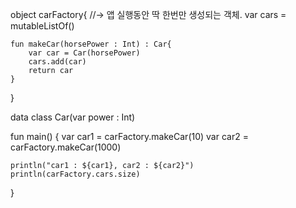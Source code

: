 object carFactory{	//-> 앱 실행동안 딱 한번만 생성되는 객체.
    var cars = mutableListOf<Car>()
    
    fun makeCar(horsePower : Int) : Car{
        var car = Car(horsePower)
        cars.add(car)
        return car
    }
}

data class Car(var power : Int)


fun main() {
	var car1 = carFactory.makeCar(10)
    var car2 = carFactory.makeCar(1000)
    
    println("car1 : ${car1}, car2 : ${car2}")
    println(carFactory.cars.size)
}
